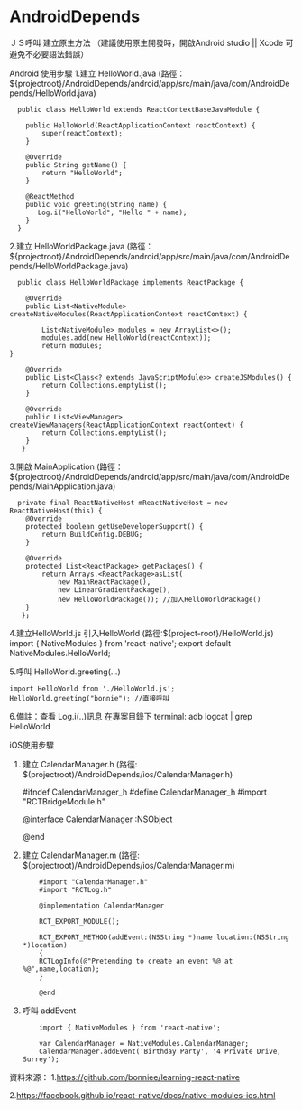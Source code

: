 # AndroidDepends
ＪＳ呼叫 建立原生方法 （建議使用原生開發時，開啟Android studio || Xcode 可避免不必要語法錯誤）

Android 使用步驟
1.建立 HelloWorld.java (路徑：${projectroot}/AndroidDepends/android/app/src/main/java/com/AndroidDepends/HelloWorld.java)
      
      public class HelloWorld extends ReactContextBaseJavaModule {

        public HelloWorld(ReactApplicationContext reactContext) {
            super(reactContext);
        }

        @Override
        public String getName() {
            return "HelloWorld";
        }

        @ReactMethod
        public void greeting(String name) {
           Log.i("HelloWorld", "Hello " + name);
        }
      }
2.建立 HelloWorldPackage.java (路徑：${projectroot}/AndroidDepends/android/app/src/main/java/com/AndroidDepends/HelloWorldPackage.java)

      public class HelloWorldPackage implements ReactPackage {

        @Override
        public List<NativeModule> createNativeModules(ReactApplicationContext reactContext) {

            List<NativeModule> modules = new ArrayList<>();
            modules.add(new HelloWorld(reactContext));
            return modules;
	}   

        @Override
        public List<Class<? extends JavaScriptModule>> createJSModules() {
            return Collections.emptyList();
        }

        @Override
        public List<ViewManager> createViewManagers(ReactApplicationContext reactContext) {
            return Collections.emptyList();
        }
       }
3.開啟 MainApplication (路徑：${projectroot}/AndroidDepends/android/app/src/main/java/com/AndroidDepends/MainApplication.java)
  
	  private final ReactNativeHost mReactNativeHost = new ReactNativeHost(this) {
		@Override
		protected boolean getUseDeveloperSupport() {
		    return BuildConfig.DEBUG;
		}

		@Override
		protected List<ReactPackage> getPackages() {
		    return Arrays.<ReactPackage>asList(
			    new MainReactPackage(),
			    new LinearGradientPackage(), 
			    new HelloWorldPackage()); //加入HelloWorldPackage()
		}
	   };

4.建立HelloWorld.js 引入HelloWorld (路徑:${project-root}/HelloWorld.js)
	  import { NativeModules } from 'react-native';
	  export default NativeModules.HelloWorld;

5.呼叫 HelloWorld.greeting(...)

	import HelloWorld from './HelloWorld.js';
	HelloWorld.greeting("bonnie"); //直接呼叫

6.備註：查看 Log.i(..)訊息
  在專案目錄下 terminal: adb logcat | grep HelloWorld


iOS使用步驟
1. 建立 CalendarManager.h (路徑: $(projectroot)/AndroidDepends/ios/CalendarManager.h)

      #ifndef CalendarManager_h
      #define CalendarManager_h
      #import "RCTBridgeModule.h"

      @interface CalendarManager :NSObject <RCTBridgeModule>

      @end
   
2. 建立 CalendarManager.m (路徑: $(projectroot)/AndroidDepends/ios/CalendarManager.m)

	       #import "CalendarManager.h"
	       #import "RCTLog.h"

	       @implementation CalendarManager

	       RCT_EXPORT_MODULE();

	       RCT_EXPORT_METHOD(addEvent:(NSString *)name location:(NSString *)location)
	       {
		   RCTLogInfo(@"Pretending to create an event %@ at %@",name,location);
	       }

	       @end     

3. 呼叫 addEvent

	       import { NativeModules } from 'react-native';

	       var CalendarManager = NativeModules.CalendarManager;      
	       CalendarManager.addEvent('Birthday Party', '4 Private Drive, Surrey');
 
 資料來源：
 1.https://github.com/bonniee/learning-react-native
 
 2.https://facebook.github.io/react-native/docs/native-modules-ios.html

